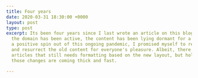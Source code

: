 ```yaml
---
title: Four years
date: 2020-03-31 18:30:00 +0000
layout: post
type: post
excerpt: Its been four years since I last wrote an article on this blog. Even though
  the domain has been active, the content has been lying dormant for a while. To take
  a positive spin out of this ongoing pandemic, I promised myself to revive this blog
  and resurrect the old content for everyone's pleasure. Albeit, there'll be some
  articles that still needs formatting based on the new layout, but hold your breath,
  those changes are coming thick and fast.

---
```

